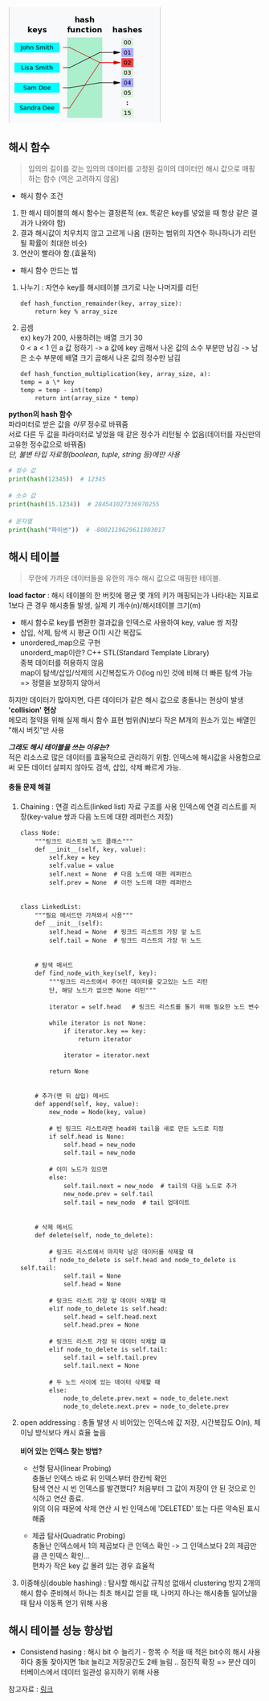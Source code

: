 <img src="/resources/hash_function.PNG"><br>
## 해시 함수
> 임의의 길이를 갖는 임의의 데이터를 고정된 길이의 데이터인 해시 값으로 매핑하는 함수 (역은 고려하지 않음)

- 해시 함수 조건
1. 한 해시 테이블의 해시 함수는 결정론적 (ex. 똑같은 key를 넣었을 때 항상 같은 결과가 나와야 함)
2. 결과 해시값이 치우치지 않고 고르게 나옴 (원하는 범위의 자연수 하나하나가 리턴될 확률이 최대한 비슷)
3. 연산이 빨라야 함.(효율적)<br>

- 해시 함수 만드는 법

1. 나누기 : 자연수 key를 해시테이블 크기로 나눈 나머지를 리턴
    ```
    def hash_function_remainder(key, array_size):
        return key % array_size
    ```
2.  곱셈<br>
    ex) key가 200, 사용하려는 배열 크기 30<br>
        0 < a < 1 인 a 값 정하기 -> a 값에 key 곱해서 나온 값의 소수 부분만 남김 -> 남은 소수 부분에 배열 크기 곱해서 나온 값의 정수만 남김
    ```
    def hash_function_multiplication(key, array_size, a):
    temp = a \* key
    temp = temp - int(temp)
        return int(array_size * temp)
     ```
**python의 hash 함수**<br>
파라미터로 받은 값을 _아무_ 정수로 바꿔줌<br>
서로 다른 두 값을 파라미터로 넣었을 때 같은 정수가 리턴될 수 없음(데이터를 자신만의 고유한 정수값으로 바꿔줌)<br>
_단, 불변 타입 자료형(boolean, tuple, string 등)에만 사용_

```python
# 정수 값
print(hash(12345))  # 12345

# 소수 값
print(hash(15.1234))  # 284541027336970255

# 문자열
print(hash("파이썬"))  # -8002119629611903017
```

## 해시 테이블
> 무한에 가까운 데이터들을 유한의 개수 해시 값으로 매핑한 테이블.<br>

**load factor** : 해시 테이블의 한 버킷에 평균 몇 개의 키가 매핑되는가 나타내는 지표로 1보다 큰 경우 해시충돌 발생, 실제 키 개수(n)/해시테이블 크기(m)

- 해시 함수로 key를 변환한 결과값을 인덱스로 사용하여 key, value 쌍 저장
- 삽입, 삭제, 탐색 시 평균 O(1) 시간 복잡도
- unordered_map으로 구현<br>
  unorderd_map이란? C++ STL(Standard Template Library)<br>
  중복 데이터를 허용하지 않음<br>
  map이 탐색/삽입/삭제의 시간복잡도가 O(log n)인 것에 비해 더 빠른 탐색 가능 => 정렬을 보장하지 않아서<br>

하지만 데이터가 많아지면, 다른 데이터가 같은 해시 값으로 충돌나는 현상이 발생 **'collision' 현상** <br>
메모리 절약을 위해 실제 해시 함수 표현 범위(N)보다 작은 M개의 원소가 있는 배열인 "해시 버킷"만 사용<br>

**_그래도 해시 테이블을 쓰는 이유는?_**<br>
적은 리소스로 많은 데이터를 효율적으로 관리하기 위함.
인덱스에 해시값을 사용함으로써 모든 데이터 살피지 않아도 검색, 삽입, 삭제 빠르게 가능.<br>

#### 충돌 문제 해결
1. Chaining : 연결 리스트(linked list) 자료 구조를 사용
인덱스에 연결 리스트를 저장(key-value 쌍과 다음 노드에 대한 레퍼런스 저장)
    ```
    class Node:
        """링크드 리스트의 노드 클래스"""
        def __init__(self, key, value):
            self.key = key
            self.value = value
            self.next = None  # 다음 노드에 대한 레퍼런스
            self.prev = None  # 이전 노드에 대한 레퍼런스
    
    
    class LinkedList:
        """필요 메서드만 가져와서 사용"""
        def __init__(self):
            self.head = None  # 링크드 리스트의 가장 앞 노드
            self.tail = None  # 링크드 리스트의 가장 뒤 노드
    
    
        # 탐색 메서드
        def find_node_with_key(self, key):
            """링크드 리스트에서 주어진 데이터를 갖고있는 노드 리턴
            단, 해당 노드가 없으면 None 리턴"""
    
            iterator = self.head   # 링크드 리스트를 돌기 위해 필요한 노드 변수
    
            while iterator is not None:
                if iterator.key == key:
                    return iterator
    
                iterator = iterator.next
    
            return None
    
    
        # 추가(맨 뒤 삽입) 메서드
        def append(self, key, value):
            new_node = Node(key, value)
    
            # 빈 링크드 리스트라면 head와 tail을 새로 만든 노드로 지정
            if self.head is None:
                self.head = new_node
                self.tail = new_node
    
            # 이미 노드가 있으면
            else:
                self.tail.next = new_node  # tail의 다음 노드로 추가
                new_node.prev = self.tail
                self.tail = new_node  # tail 업데이트
    
    
        # 삭제 메서드
        def delete(self, node_to_delete):
    
            # 링크드 리스트에서 마지막 남은 데이터를 삭제할 때
            if node_to_delete is self.head and node_to_delete is self.tail:
                self.tail = None
                self.head = None
    
            # 링크드 리스트 가장 앞 데이터 삭제할 때
            elif node_to_delete is self.head:
                self.head = self.head.next
                self.head.prev = None
    
            # 링크드 리스트 가장 뒤 데이터 삭제할 떄
            elif node_to_delete is self.tail:
                self.tail = self.tail.prev
                self.tail.next = None
    
            # 두 노드 사이에 있는 데이터 삭제할 때
            else:
                node_to_delete.prev.next = node_to_delete.next
                node_to_delete.next.prev = node_to_delete.prev
    ```
    
2. open addressing : 충돌 발생 시 비어있는 인덱스에 값 저장, 시간복잡도 O(n), 체이닝 방식보다 캐시 효율 높음
<br><br>**비어 있는 인덱스 찾는 방법?**
    - 선형 탐사(linear Probing)<br>
    충돌난 인덱스 바로 뒤 인덱스부터 한칸씩 확인<br>
    탐색 연산 시 빈 인덱스를 발견했다? 처음부터 그 값이 저장이 안 된 것으로 인식하고 연산 종료.<br>
    위의 이유 때문에 삭제 연산 시 빈 인덱스에 'DELETED' 또는 다른 약속된 표시 해줌

    - 제곱 탐사(Quadratic Probing)<br>
    충돌난 인덱스에서 1의 제곱보다 큰 인덱스 확인 -> 그 인덱스보다 2의 제곱만큼 큰 인덱스 확인...<br>
    편차가 작은 key 값 몰려 있는 경우 효율적

3. 이중해싱(double hashing) : 탐사할 해시값 규칙성 없애서 clustering 방지
2개의 해시 함수 준비해서 하나는 최초 해시값 얻을 때, 나머지 하나는 해시충돌 일어났을 때 탐사 이동폭 얻기 위해 사용<br>


## 해시 테이블 성능 향상법
- Consistend hasing : 해시 bit 수 늘리기 - 항목 수 적을 때 적은 bit수의 해시 사용하다 충돌 잦아지면 1bit 늘리고 저장공간도 2배 늘림 .. 점진적 확장 => 분산 데이터베이스에서 데이터 일관성 유지하기 위해 사용

참고자료 : [링크](https://ratsgo.github.io/data%20structure&algorithm/2017/10/25/hash/)
